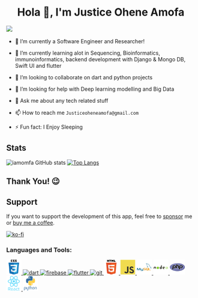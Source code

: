 <h1 align="center"> Hola 👋, I'm Justice Ohene Amofa</h1>



 
![](https://komarev.com/ghpvc/?username=Joamofa1&style=plastic&label=PROFILE+VIEWS)

 - 🔭 I’m currently a Software Engineer and Researcher!
 - 🌱 I’m currently learning alot in Sequencing, Bioinformatics, immunoinformatics, backend development with Django & Mongo DB, Swift UI and flutter 
 - 👯 I’m looking to collaborate on dart and python projects
 - 🤔 I’m looking for help with Deep learning modelling and Big Data
 - 💬 Ask me about any tech related stuff
 
 - 📫 <a>How to reach me </a> ```Justiceoheneamofa@gmail.com```  
 - ⚡ Fun fact: I Enjoy Sleeping
 
 
## Stats
 ![iamomfa GitHub stats](https://github-readme-stats.vercel.app/api?username=iamamofa&show_icons=true&theme=nightowl)
 [![Top Langs](https://github-readme-stats.vercel.app/api/top-langs/?username=iamamofa&hide_progress=true)](https://github.com/iamamofa/github-readme-stats)
## Thank You! :wink:


## Support

If you want to support the development of this app, feel free to [sponsor](https://ko-fi.com/justiceoheneamofa) me or [buy me a coffee](https://ko-fi.com/justiceoheneamofa).

[![ko-fi](https://www.ko-fi.com/img/githubbutton_sm.svg)](https://ko-fi.com/justiceoheneamofa)


<h3 align="left">Languages and Tools:</h3>
<p align="left"> <a href="https://www.w3schools.com/css/" target="_blank" rel="noreferrer"> <img src="https://raw.githubusercontent.com/devicons/devicon/master/icons/css3/css3-original-wordmark.svg" alt="css3" width="40" height="40"/> </a> <a href="https://dart.dev" target="_blank" rel="noreferrer"> <img src="https://www.vectorlogo.zone/logos/dartlang/dartlang-icon.svg" alt="dart" width="40" height="40"/> </a> <a href="https://firebase.google.com/" target="_blank" rel="noreferrer"> <img src="https://www.vectorlogo.zone/logos/firebase/firebase-icon.svg" alt="firebase" width="40" height="40"/> </a> <a href="https://flutter.dev" target="_blank" rel="noreferrer"> <img src="https://www.vectorlogo.zone/logos/flutterio/flutterio-icon.svg" alt="flutter" width="40" height="40"/> </a> <a href="https://git-scm.com/" target="_blank" rel="noreferrer"> <img src="https://www.vectorlogo.zone/logos/git-scm/git-scm-icon.svg" alt="git" width="40" height="40"/> </a> <a href="https://www.w3.org/html/" target="_blank" rel="noreferrer"> <img src="https://raw.githubusercontent.com/devicons/devicon/master/icons/html5/html5-original-wordmark.svg" alt="html5" width="40" height="40"/> </a> <a href="https://developer.mozilla.org/en-US/docs/Web/JavaScript" target="_blank" rel="noreferrer"> <img src="https://raw.githubusercontent.com/devicons/devicon/master/icons/javascript/javascript-original.svg" alt="javascript" width="40" height="40"/> </a> <a href="https://www.mysql.com/" target="_blank" rel="noreferrer"> <img src="https://raw.githubusercontent.com/devicons/devicon/master/icons/mysql/mysql-original-wordmark.svg" alt="mysql" width="40" height="40"/> </a> <a href="https://nodejs.org" target="_blank" rel="noreferrer"> <img src="https://raw.githubusercontent.com/devicons/devicon/master/icons/nodejs/nodejs-original-wordmark.svg" alt="nodejs" width="40" height="40"/> </a> <a href="https://www.php.net" target="_blank" rel="noreferrer"> <img src="https://raw.githubusercontent.com/devicons/devicon/master/icons/php/php-original.svg" alt="php" width="40" height="40"/> </a> <a href="https://reactjs.org/" target="_blank" rel="noreferrer"> <img src="https://raw.githubusercontent.com/devicons/devicon/master/icons/react/react-original-wordmark.svg" alt="react" width="40" height="40"/> <img src="https://raw.githubusercontent.com/devicons/devicon/master/icons/python/python-original-wordmark.svg" alt="react" width="40" height="40"/></a> </p>


